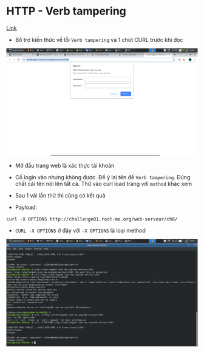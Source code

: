 # HTTP - Verb tampering

[Link](http://challenge01.root-me.org/web-serveur/ch8/)

- Bổ trợ kiến thức về lỗi `Verb tampering` và 1 chút CURL trước khi đọc

![home](image/home.png)

- Mở đầu trang web là xác thực tài khoản

- Cố login vào nhưng không được. Để ý laị tên đề `Verb tampering`. Đúng chất cái tên nói lên tất cả. Thử vào curl load trang với `mothod` khác xem

- Sau 1 vài lần thử thì cũng có kết quả

- Payload: 

```
curl -X OPTIONS http://challenge01.root-me.org/web-serveur/ch8/
```

- `CURL -X OPTIONS` ở đây với `-X OPTIONS` là loại method

![flag](image/flag.png)

